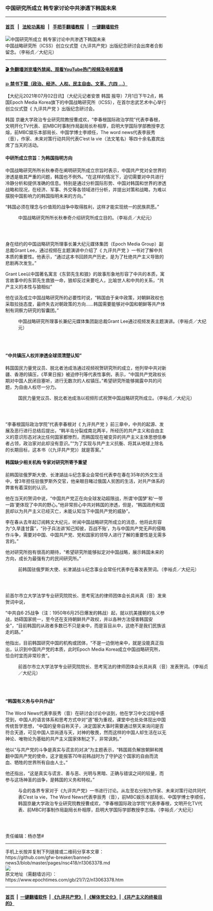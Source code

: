 ### 中国研究所成立 韩专家讨论中共渗透下韩国未来
------------------------

#### [首页](https://github.com/gfw-breaker/banned-news3/blob/master/README.md) &nbsp;&nbsp;|&nbsp;&nbsp; [法轮功真相](https://github.com/begood0513/basic/blob/master/README.md)  &nbsp;&nbsp;|&nbsp;&nbsp; [手把手翻墙教程](https://github.com/gfw-breaker/guides/wiki)  &nbsp;&nbsp;|&nbsp;&nbsp; [一键翻墙软件](https://github.com/gfw-breaker/nogfw/blob/master/README.md)  



<div><img alt="中国研究所成立 韩专家讨论中共渗透下韩国未来" class="attachment-djy_600_400 size-djy_600_400 wp-post-image" src="https://i.epochtimes.com/assets/uploads/2021/07/id13063592-1-600x400.jpg"/>
<div class="caption">
 中国战略研究所（ICSS）创立仪式暨《九评共产党》出版纪念研讨会出席者合影留念。（李裕贞／大纪元）
</div></div><hr/>

#### [ 🎬  免翻墙浏览墙外禁闻、观看YouTube热门视频及电视直播](https://github.com/gfw-breaker/HelloWorld)

#### [ 💥  禁书下载（政治、经济、人权、民主自由、文革、六四 ...）](https://github.com/gfw-breaker/books/blob/master/README.md)

<div><p>
 【大纪元2021年07月02日讯】（大纪元记者安景
 <ok href="https://www.epochtimes.com/gb/tag/%E9%9F%A9%E5%9B%BD.html">
  韩国
 </ok>
 报导）7月1日下午2点，韩国Epoch Media Korea旗下的中国战略研究所（ICSS），在首尔忠武艺术中心举行创立仪式暨《
 <ok href="https://www.epochtimes.com/gb/nf3541.htm">
  九评共产党
 </ok>
 》出版纪念研讨会。
</p>
<p>
 <ok href="https://www.epochtimes.com/gb/tag/%E9%9F%A9%E5%9B%BD.html">
  韩国
 </ok>
 京畿大学政治专业研究院教授曹成欢，“李春根国际政治学院”代表李春根，文明开化TV代表、前MBC时事制作局副局长朴相厚，启明大学国际学部教授李志熔，前MBC娱乐本部局长、中国学博士李顺任，The word news代表李辰秀（音），作家、未来对策行动共同代表C’est la vie（法文笔名）等四十余名嘉宾出席了当天的活动。
</p>
<h4>
 中研所成立宗旨：为韩国指明方向
</h4>
<p>
 中国战略研究所所长秋奉奇在阐明研究所成立宗旨时表示，中国共产党对全世界的渗透是极其严重的问题，韩国也不例外。“在这样的情况下，迫切需要对中共进行冷静分析和提供准确的信息。特别是通过分析国际形势、中国对韩国和世界的渗透战略和现况，在经济、军事、外交等各领域进行分析，并提出对策和战略，为难以摆脱中国影响力的韩国指明未来的方向。”
</p>
<p>
 “韩国必须在理念与价值观的战争中取得胜利，这样才能实现统一的民族夙愿。”
</p>
<figure aria-describedby="caption-attachment-13063593" class="wp-caption aligncenter" id="attachment_13063593" style="width: 600px">
 <ok href="https://i.epochtimes.com/assets/uploads/2021/07/id13063593-2.jpg" target="_blank">
  <img alt="" class="size-large wp-image-13063593" src="https://i.epochtimes.com/assets/uploads/2021/07/id13063593-2-600x360.jpg"/>
 </ok>
 <br/><figcaption class="wp-caption-text" id="caption-attachment-13063593">
  中国战略研究所所长秋奉奇介绍研究所成立目的。（李裕贞／大纪元）
 </figcaption><br/>
</figure><br/>
<p>
 身在纽约的中国战略研究所理事长兼大纪元媒体集团（Epoch Media Group）副总裁Grant Lee，通过视频在主题演讲中介绍了《
 <ok href="https://www.epochtimes.com/gb/tag/%E4%B9%9D%E8%AF%84%E5%85%B1%E4%BA%A7%E5%85%9A.html">
  九评共产党
 </ok>
 》一书对了解中共本质的重要性。他表示，“通过这本书回顾共产历史，是为了杜绝共产主义导致的悲剧再次发生。”
</p>
<p>
 Grant Lee以中国著名寓言《东郭先生和狼》的故事形象地形容了中共的本质，寓言故事中的东郭先生救狼一命，狼却反过来要吃人，比喻世人和中共的关系，“共产主义的本性与狼相似”
</p>
<p>
 他在谈及成立中国战略研究所的必要性时说，“韩国由于亲中政策，对朝鲜政权也采取拉拢态度，最终失去对朝政策的方向……韩国需要能够对中国和朝鲜等共产体制有洞察力研究的智囊团。”
</p>
<figure aria-describedby="caption-attachment-13063594" class="wp-caption aligncenter" id="attachment_13063594" style="width: 600px">
 <ok href="https://i.epochtimes.com/assets/uploads/2021/07/id13063594-3.jpg" target="_blank">
  <img alt="" class="size-large wp-image-13063594" src="https://i.epochtimes.com/assets/uploads/2021/07/id13063594-3-600x343.jpg"/>
 </ok>
 <br/><figcaption class="wp-caption-text" id="caption-attachment-13063594">
  中国战略研究所理事长兼纪元媒体集团副总裁Grant Lee通过视频发表主题演讲。（李裕贞／大纪元）
 </figcaption><br/>
</figure><br/>
<h4>
 “中共镇压人权并渗透全球须清楚认知”
</h4>
<p>
 韩国国民力量党议员、脱北者池成浩通过视频祝贺研究所的成立，他列举中共对新疆、香港的镇压，《苹果日报》被迫停刊等代表性事例，表示，“中国共产党政权长期对中国人民闭目塞听，进行无数次的人权镇压。”希望研究所能够揭露中共的问题，为自由人权尽一分力。
</p>
<figure aria-describedby="caption-attachment-13063609" class="wp-caption aligncenter" id="attachment_13063609" style="width: 600px">
 <ok href="https://i.epochtimes.com/assets/uploads/2021/07/id13063609-4.jpg" target="_blank">
  <img alt="" class="size-large wp-image-13063609" src="https://i.epochtimes.com/assets/uploads/2021/07/id13063609-4-600x360.jpg"/>
 </ok>
 <br/><figcaption class="wp-caption-text" id="caption-attachment-13063609">
  国民力量党议员、脱北者池成浩以视频形式祝贺中国战略研究所成立。（李裕贞／大纪元）
 </figcaption><br/>
</figure><br/>
<p>
 “李春根国际政治学院”代表李春根对《
 <ok href="https://www.epochtimes.com/gb/tag/%E4%B9%9D%E8%AF%84%E5%85%B1%E4%BA%A7%E5%85%9A.html">
  九评共产党
 </ok>
 》前三章中，中共的起源、发展及恶行进行总结后提出，“韩半岛分裂成南北两半，所经历的共产主义和自由主义的意识形态对决比任何国家都惨烈，而韩国现在被变异的共产主义主体思想信奉者占领，政治家对此却没有意识。”“为了实现与共产主义抗衡、将其从地球上除名的长期目标，这本书（《九评共产党》）就是答案。”
</p>
<h4>
 韩国缺少相关机构 专家对研究所寄予重望
</h4>
<p>
 前韩国驻俄罗斯大使、长津湖战斗纪念事业会常任代表李在春在35年的外交生活中，曾3年担任驻俄罗斯外交官，他亲眼目睹过俄国人贫困的生活，对共产体系的弊害有着深刻的认识。
</p>
<p>
 他在当天的贺词中说，“中国共产党正在向全球发动超限战，所谓‘中国梦’和‘一带一路’更体现了中共的野心。”他非常担心中共对韩国的渗透，但是，“韩国政府和国民却以为共产主义已经灭亡，未能认知当下中国共产党的威胁”。
</p>
<p>
 李在春从去年起订阅韩文大纪元，听闻中国战略研究所成立的消息，他将此形容为“久旱逢甘露”，“孙子兵法讲‘知己知彼，百战不殆’，为与中国共产党无声的侵略作斗争，需要对中国、中国共产党、党和国家的领导人进行了解的重要性是无需多言的。”
</p>
<p>
 他对研究所抱有很高的期待，“希望研究所能够拟定对中国战略，展示韩国未来的方向，成长为最强有力的民间研究所。”
</p>
<figure aria-describedby="caption-attachment-13063596" class="wp-caption aligncenter" id="attachment_13063596" style="width: 600px">
 <ok href="https://i.epochtimes.com/assets/uploads/2021/07/id13063596-5.jpg" target="_blank">
  <img alt="" class="size-large wp-image-13063596" src="https://i.epochtimes.com/assets/uploads/2021/07/id13063596-5-600x360.jpg"/>
 </ok>
 <br/><figcaption class="wp-caption-text" id="caption-attachment-13063596">
  前韩国驻俄罗斯大使、长津湖战斗纪念事业会常任代表李在春发表贺词。（李裕贞／大纪元）
 </figcaption><br/>
</figure><br/>
<p>
 前首尔市立大学法学专业研究院院长、思考宪法的律师团体会长具尚真（音）发来贺词中说，
</p>
<p>
 “中共自6‧25战争（注：1950年6月25日爆发的韩战）起，就以抗美援朝的名义参战，妨碍国家统一，至今还在支持朝鲜共产政权，并以各种方法侵害韩国安全”，“目前韩国的从政者多数已不只是亲中，而是盲目从中，这绝不是我们民族该走的路。”
</p>
<p>
 他指出，目前韩国研究中国的机构或团体，“不是一边倒地亲中，就是没能真正指出，认识到中国共产党的本质，此时Epoch Media Korea成立中国战略研究所，恰合时宜而非常珍贵”。
</p>
<figure aria-describedby="caption-attachment-13063597" class="wp-caption aligncenter" id="attachment_13063597" style="width: 600px">
 <ok href="https://i.epochtimes.com/assets/uploads/2021/07/id13063597-6.jpg" target="_blank">
  <img alt="" class="size-large wp-image-13063597" src="https://i.epochtimes.com/assets/uploads/2021/07/id13063597-6-600x360.jpg"/>
 </ok>
 <br/><figcaption class="wp-caption-text" id="caption-attachment-13063597">
  前首尔市立大学法学专业研究院院长、思考宪法的律师团体会长具尚真（音）发表贺词。（李裕贞／大纪元）
 </figcaption><br/>
</figure><br/>
<h4>
 “韩国有义务与中共作战”
</h4>
<p>
 The Word News代表李辰秀（音）在研讨会讨论中谈到，他在学习中文过程中感受到，中国人的语言体系和思考方式中对“道”极为重视，课堂中也处处体现出中国传统哲学思想，“中国的皇帝自称天子，决定国家大事时需要通过祭天来询问是否符合天道，可见中国人崇尚道与天，对神的敬畏，然而这样的中国人却生活在以无神论、唯物论为基础的共产主义国家体制之下，非常讽刺。”
</p>
<p>
 他以“与共产党的斗争是真实与谎言的对决”为主题表示，“韩国肩负解放朝鲜和推翻中国共产党的使命，这才能报答70年前韩战时为了守护这个国家的自由而流血、牺牲的世界所有自由人士。”
</p>
<p>
 他还指出，“这是真实与谎言、善与恶、光明与黑暗、正确与错误之间的较量，而参与这场神圣的战争，是韩国的义务和特权。”
</p>
<figure aria-describedby="caption-attachment-13063599" class="wp-caption aligncenter" id="attachment_13063599" style="width: 600px">
 <ok href="https://i.epochtimes.com/assets/uploads/2021/07/id13063599-7.jpg" target="_blank">
  <img alt="" class="size-large wp-image-13063599" src="https://i.epochtimes.com/assets/uploads/2021/07/id13063599-7-600x360.jpg"/>
 </ok>
 <br/><figcaption class="wp-caption-text" id="caption-attachment-13063599">
  与会的各界专家对于《九评共产党》一书进行讨论。从左至右分别为作家、未来对策行动共同代表C’est la vie，The Word News代表李辰秀（音），前MBC娱乐本部局长、中国学博士李顺任，韩国京畿大学政治专业研究院教授曹成欢，“李春根国际政治学院”代表李春根，文明开化TV代表、前MBC时事制作局副局长朴相厚，启明大学国际学部教授李志熔。（李裕贞／大纪元）
 </figcaption><br/>
</figure><br/>
<p>
 责任编辑：杨亦慧#
</p>
</div>
<hr/>
手机上长按并复制下列链接或二维码分享本文章：<br/>
https://github.com/gfw-breaker/banned-news3/blob/master/pages/nsc418/n13063378.md <br/>
<a href='https://github.com/gfw-breaker/banned-news3/blob/master/pages/nsc418/n13063378.md'><img src='https://github.com/gfw-breaker/banned-news3/blob/master/pages/nsc418/n13063378.md.png'/></a> <br/>
原文地址（需翻墙访问）：https://www.epochtimes.com/gb/21/7/2/n13063378.htm


------------------------
#### [首页](https://github.com/gfw-breaker/banned-news3/blob/master/README.md) &nbsp;|&nbsp; [一键翻墙软件](https://github.com/gfw-breaker/nogfw/blob/master/README.md) &nbsp;| [《九评共产党》](https://github.com/gfw-breaker/9ping.md/blob/master/README.md#九评之一评共产党是什么) | [《解体党文化》](https://github.com/gfw-breaker/jtdwh.md/blob/master/README.md) | [《共产主义的终极目的》](https://github.com/gfw-breaker/gczydzjmd.md/blob/master/README.md)


<img src='http://gfw-breaker.win/banned-news3/pages/nsc418/n13063378.md' width='0px' height='0px'/>